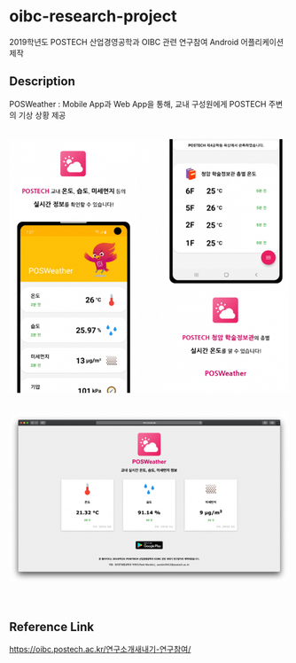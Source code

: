 # oibc-research-project
2019학년도 POSTECH 산업경영공학과 OIBC 관련 연구참여 Android 어플리케이션 제작</br>

## Description
POSWeather : Mobile App과 Web App을 통해, 교내 구성원에게 POSTECH 주변의 기상 상황 제공</br>
</br>
</br>
<img src="README-img/1.png" width=800px></img></br>
</br>
</br>
<img src="README-img/2.png" width=800px></img></br>
</br>
</br>

## Reference Link
https://oibc.postech.ac.kr/연구소개새내기-연구참여/
